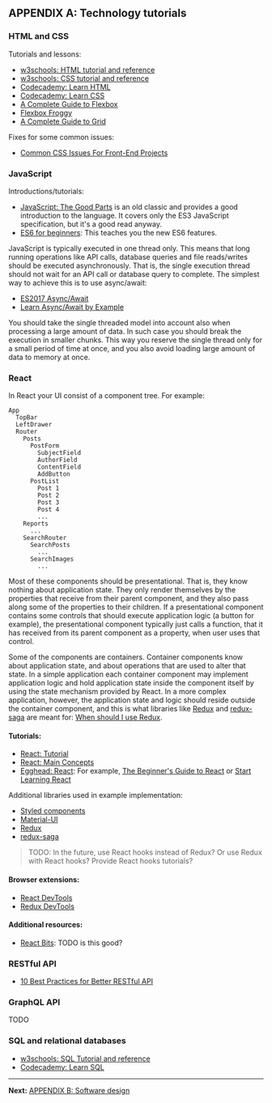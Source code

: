 ## APPENDIX A: Technology tutorials

### HTML and CSS

Tutorials and lessons:

* [w3schools: HTML tutorial and reference](https://www.w3schools.com/html/)
* [w3schools: CSS tutorial and reference](https://www.w3schools.com/css/)
* [Codecademy: Learn HTML](https://www.codecademy.com/learn/learn-html)
* [Codecademy: Learn CSS](https://www.codecademy.com/learn/learn-css)
* [A Complete Guide to Flexbox](https://css-tricks.com/snippets/css/a-guide-to-flexbox/)
* [Flexbox Froggy](http://flexboxfroggy.com/)
* [A Complete Guide to Grid](https://css-tricks.com/snippets/css/complete-guide-grid/)

Fixes for some common issues:

* [Common CSS Issues For Front-End Projects](https://www.smashingmagazine.com/2018/12/common-css-issues-front-end-projects/)

### JavaScript

Introductions/tutorials:

* [JavaScript: The Good Parts](http://shop.oreilly.com/product/9780596517748.do) is an old classic and provides a good introduction to the language. It covers only the ES3 JavaScript specification, but it's a good read anyway.
* [ES6 for beginners](https://codeburst.io/es6-tutorial-for-beginners-5f3c4e7960be): This teaches you the new ES6 features.

JavaScript is typically executed in one thread only. This means that long running operations like API calls, database queries and file reads/writes should be executed asynchronously. That is, the single execution thread should not wait for an API call or database query to complete. The simplest way to achieve this is to use async/await:

* [ES2017 Async/Await](http://rossboucher.com/await/#/)
* [Learn Async/Await by Example](https://codeburst.io/javascript-es-2017-learn-async-await-by-example-48acc58bad65)

You should take the single threaded model into account also when processing a large amount of data. In such case you should break the execution in smaller chunks. This way you reserve the single thread only for a small period of time at once, and you also avoid loading large amount of data to memory at once.

### React

In React your UI consist of a component tree. For example:

```shell
App
  TopBar
  LeftDrawer
  Router
    Posts
      PostForm
        SubjectField
        AuthorField
        ContentField
        AddButton
      PostList
        Post 1
        Post 2
        Post 3
        Post 4
        ...
    Reports
      ...
    SearchRouter
      SearchPosts
        ...
      SearchImages
        ...
```

Most of these components should be presentational. That is, they know nothing about application state. They only render themselves by the properties that receive from their parent component, and they also pass along some of the properties to their children. If a presentational component contains some controls that should execute application logic (a button for example), the presentational component typically just calls a function, that it has received from its parent component as a property, when user uses that control.

Some of the components are containers. Container components know about application state, and about operations that are used to alter that state. In a simple application each container component may implement application logic and hold application state inside the component itself by using the state mechanism provided by React. In a more complex application, however, the application state and logic should reside outside the container component, and this is what libraries like [Redux](https://redux.js.org/) and [redux-saga](https://redux-saga.js.org/) are meant for: [When should I use Redux](https://redux.js.org/faq/general#when-should-i-use-redux).

#### Tutorials:

* [React: Tutorial](https://reactjs.org/tutorial/tutorial.html)
* [React: Main Concepts](https://reactjs.org/docs/hello-world.html)
* [Egghead: React](https://egghead.io/browse/frameworks/react): For example, [The Beginner's Guide to React](https://egghead.io/courses/the-beginner-s-guide-to-react) or [Start Learning React](https://egghead.io/courses/start-learning-react)

Additional libraries used in example implementation:

* [Styled components](https://www.styled-components.com/)
* [Material-UI](https://material-ui.com/)
* [Redux](https://redux.js.org/)
* [redux-saga](https://redux-saga.js.org/)

> TODO: In the future, use React hooks instead of Redux? Or use Redux with React hooks? Provide React hooks tutorials?

#### Browser extensions:

* [React DevTools](https://github.com/facebook/react-devtools)
* [Redux DevTools](https://github.com/reduxjs/redux-devtools)

#### Additional resources:

* [React Bits](https://vasanthk.gitbooks.io/react-bits/): TODO is this good?

### RESTful API

* [10 Best Practices for Better RESTful API](https://blog.mwaysolutions.com/2014/06/05/10-best-practices-for-better-restful-api/)

### GraphQL API

TODO

### SQL and relational databases

* [w3schools: SQL Tutorial and reference](https://www.w3schools.com/sql/)
* [Codecademy: Learn SQL](https://www.codecademy.com/learn/learn-sql)

---

**Next:** [APPENDIX B: Software design](/tutorial/b-software-design)
